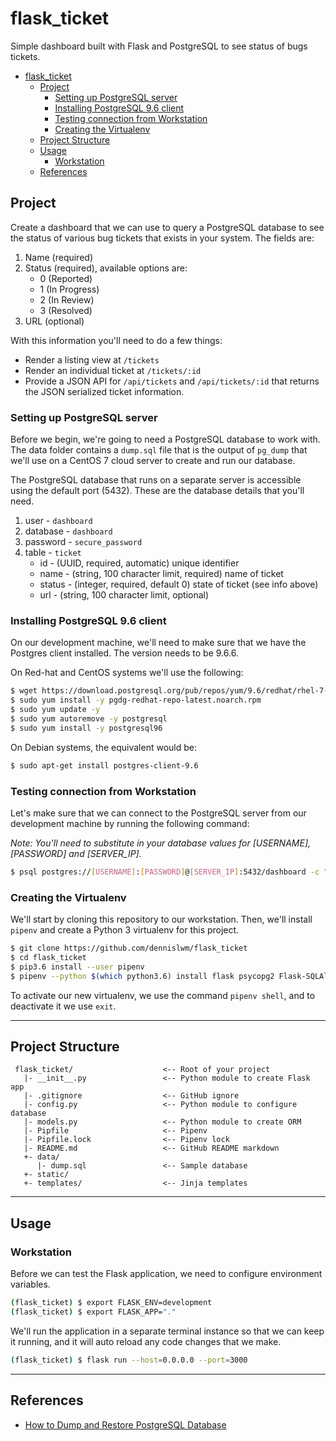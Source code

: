 # flask_ticket

Simple dashboard built with Flask and PostgreSQL to see status of bugs tickets.

<!-- TOC -->

- [flask_ticket](#flask_ticket)
  - [Project](#project)
    - [Setting up PostgreSQL server](#setting-up-postgresql-server)
    - [Installing PostgreSQL 9.6 client](#installing-postgresql-96-client)
    - [Testing connection from Workstation](#testing-connection-from-workstation)
    - [Creating the Virtualenv](#creating-the-virtualenv)
  - [Project Structure](#project-structure)
  - [Usage](#usage)
    - [Workstation](#workstation)
  - [References](#references)

<!-- /TOC -->

## Project

Create a dashboard that we can use to query a PostgreSQL database to see the status of various bug tickets that exists in your system. The fields are:

1. Name (required)
2. Status (required), available options are:
   - 0 (Reported)
   - 1 (In Progress)
   - 2 (In Review)
   - 3 (Resolved)
3. URL (optional)

With this information you'll need to do a few things:

* Render a listing view at `/tickets`
* Render an individual ticket at `/tickets/:id`
* Provide a JSON API for `/api/tickets` and `/api/tickets/:id` that returns the JSON serialized ticket information.

### Setting up PostgreSQL server

Before we begin, we're going to need a PostgreSQL database to work with. The data folder contains a `dump.sql` file that is the output of `pg_dump` that we'll use on a CentOS 7 cloud server to create and run our database.

The PostgreSQL database that runs on a separate server is accessible using the default port (5432). These are the database details that you'll need.

1. user - `dashboard`
2. database - `dashboard`
3. password - `secure_password`
4. table - `ticket`
   * id - (UUID, required, automatic) unique identifier
   * name - (string, 100 character limit, required) name of ticket
   * status - (integer, required, default 0) state of ticket (see info above)
   * url - (string, 100 character limit, optional)

### Installing PostgreSQL 9.6 client

On our development machine, we'll need to make sure that we have the Postgres client installed. The version needs to be 9.6.6.

On Red-hat and CentOS systems we'll use the following:

```bash
$ wget https://download.postgresql.org/pub/repos/yum/9.6/redhat/rhel-7-x86_64/pgdg-redhat-repo-latest.noarch.rpm
$ sudo yum install -y pgdg-redhat-repo-latest.noarch.rpm
$ sudo yum update -y
$ sudo yum autoremove -y postgresql
$ sudo yum install -y postgresql96
```

On Debian systems, the equivalent would be:

```bash
$ sudo apt-get install postgres-client-9.6
```

### Testing connection from Workstation

Let's make sure that we can connect to the PostgreSQL server from our development machine by running the following command:

*Note: You'll need to substitute in your database values for [USERNAME], [PASSWORD] and [SERVER_IP].*

```bash
$ psql postgres://[USERNAME]:[PASSWORD]@[SERVER_IP]:5432/dashboard -c "SELECT count(id) FROM ticket;"
```

### Creating the Virtualenv

We'll start by cloning this repository to our workstation. Then, we'll install `pipenv` and create a Python 3 virtualenv for this project.

```bash
$ git clone https://github.com/dennislwm/flask_ticket
$ cd flask_ticket
$ pip3.6 install --user pipenv
$ pipenv --python $(which python3.6) install flask psycopg2 Flask-SQLAlchemy
```

To activate our new virtualenv, we use the command `pipenv shell`, and to deactivate it we use `exit`.

---
## Project Structure

     flask_ticket/                    <-- Root of your project
       |- __init__.py                 <-- Python module to create Flask app
       |- .gitignore                  <-- GitHub ignore 
       |- config.py                   <-- Python module to configure database
       |- models.py                   <-- Python module to create ORM
       |- Pipfile                     <-- Pipenv 
       |- Pipfile.lock                <-- Pipenv lock 
       |- README.md                   <-- GitHub README markdown 
       +- data/
          |- dump.sql                 <-- Sample database
       +- static/
       +- templates/                  <-- Jinja templates

---
## Usage

### Workstation

Before we can test the Flask application, we need to configure environment variables.

```bash
(flask_ticket) $ export FLASK_ENV=development
(flask_ticket) $ export FLASK_APP="."
```

We'll run the application in a separate terminal instance so that we can keep it running, and it will auto reload any code changes that we make.

```bash
(flask_ticket) $ flask run --host=0.0.0.0 --port=3000
```

---
## References

* [How to Dump and Restore PostgreSQL Database](https://www.netguru.com/blog/how-to-dump-and-restore-postgresql-database)